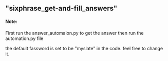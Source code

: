 <h2>"sixphrase_get-and-fill_answers"</h2> 
<h4>Note:</h4>
<p>First run the answer_automaion.py to get the answer then run the automation.py file</p>
<p>the default fassword is set to be "myslate" in the code. feel free to change it.</p>
